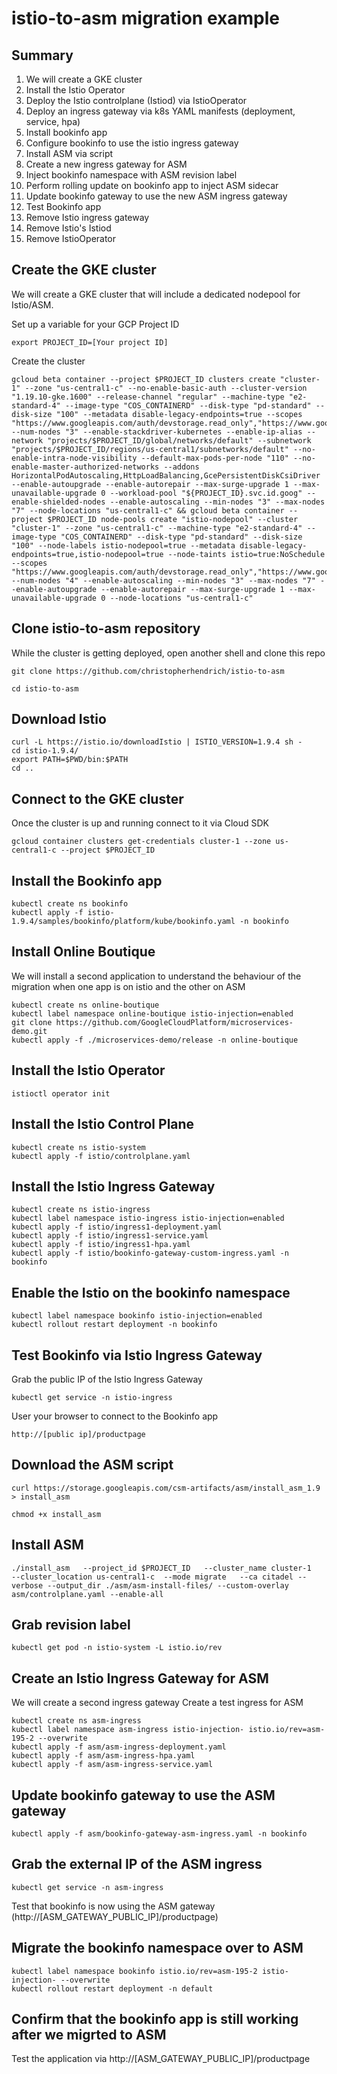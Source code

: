 # istio-to-asm migration example

## Summary

1. We will create a GKE cluster
2. Install the Istio Operator
3. Deploy the Istio controlplane (Istiod) via IstioOperator
4. Deploy an ingress gateway via k8s YAML manifests (deployment, service, hpa)
5. Install bookinfo app 
6. Configure bookinfo to use the istio ingress gateway
7. Install ASM via script
8. Create a new ingress gateway for ASM
9. Inject bookinfo namespace with ASM revision label
10. Perform rolling update on bookinfo app to inject ASM sidecar
11. Update bookinfo gateway to use the new ASM ingress gateway
12. Test Bookinfo app
13. Remove Istio ingress gateway
14. Remove Istio's Istiod
15. Remove IstioOperator



## Create the GKE cluster
We will create a GKE cluster that will include a dedicated nodepool for Istio/ASM. 

Set up a variable for your GCP Project ID

```
export PROJECT_ID=[Your project ID]
```

Create the cluster
```
gcloud beta container --project $PROJECT_ID clusters create "cluster-1" --zone "us-central1-c" --no-enable-basic-auth --cluster-version "1.19.10-gke.1600" --release-channel "regular" --machine-type "e2-standard-4" --image-type "COS_CONTAINERD" --disk-type "pd-standard" --disk-size "100" --metadata disable-legacy-endpoints=true --scopes "https://www.googleapis.com/auth/devstorage.read_only","https://www.googleapis.com/auth/logging.write","https://www.googleapis.com/auth/monitoring","https://www.googleapis.com/auth/servicecontrol","https://www.googleapis.com/auth/service.management.readonly","https://www.googleapis.com/auth/trace.append" --num-nodes "3" --enable-stackdriver-kubernetes --enable-ip-alias --network "projects/$PROJECT_ID/global/networks/default" --subnetwork "projects/$PROJECT_ID/regions/us-central1/subnetworks/default" --no-enable-intra-node-visibility --default-max-pods-per-node "110" --no-enable-master-authorized-networks --addons HorizontalPodAutoscaling,HttpLoadBalancing,GcePersistentDiskCsiDriver --enable-autoupgrade --enable-autorepair --max-surge-upgrade 1 --max-unavailable-upgrade 0 --workload-pool "${PROJECT_ID}.svc.id.goog" --enable-shielded-nodes --enable-autoscaling --min-nodes "3" --max-nodes "7" --node-locations "us-central1-c" && gcloud beta container --project $PROJECT_ID node-pools create "istio-nodepool" --cluster "cluster-1" --zone "us-central1-c" --machine-type "e2-standard-4" --image-type "COS_CONTAINERD" --disk-type "pd-standard" --disk-size "100" --node-labels istio-nodepool=true --metadata disable-legacy-endpoints=true,istio-nodepool=true --node-taints istio=true:NoSchedule --scopes "https://www.googleapis.com/auth/devstorage.read_only","https://www.googleapis.com/auth/logging.write","https://www.googleapis.com/auth/monitoring","https://www.googleapis.com/auth/servicecontrol","https://www.googleapis.com/auth/service.management.readonly","https://www.googleapis.com/auth/trace.append" --num-nodes "4" --enable-autoscaling --min-nodes "3" --max-nodes "7" --enable-autoupgrade --enable-autorepair --max-surge-upgrade 1 --max-unavailable-upgrade 0 --node-locations "us-central1-c"
```

## Clone istio-to-asm repository
While the cluster is getting deployed, open another shell and clone this repo
```
git clone https://github.com/christopherhendrich/istio-to-asm
```

```
cd istio-to-asm
```

## Download Istio
```
curl -L https://istio.io/downloadIstio | ISTIO_VERSION=1.9.4 sh - 
cd istio-1.9.4/
export PATH=$PWD/bin:$PATH
cd ..
```


## Connect to the GKE cluster
Once the cluster is up and running connect to it via Cloud SDK
```
gcloud container clusters get-credentials cluster-1 --zone us-central1-c --project $PROJECT_ID
```

## Install the Bookinfo app 
```
kubectl create ns bookinfo
kubectl apply -f istio-1.9.4/samples/bookinfo/platform/kube/bookinfo.yaml -n bookinfo
```
## Install Online Boutique
We will install a second application to understand the behaviour of the migration when one app is on istio and the other on ASM
```
kubectl create ns online-boutique
kubectl label namespace online-boutique istio-injection=enabled
git clone https://github.com/GoogleCloudPlatform/microservices-demo.git
kubectl apply -f ./microservices-demo/release -n online-boutique
```

## Install the Istio Operator
```
istioctl operator init
```

## Install the Istio Control Plane
```
kubectl create ns istio-system
kubectl apply -f istio/controlplane.yaml 
```

## Install the Istio Ingress Gateway
```
kubectl create ns istio-ingress
kubectl label namespace istio-ingress istio-injection=enabled 
kubectl apply -f istio/ingress1-deployment.yaml
kubectl apply -f istio/ingress1-service.yaml
kubectl apply -f istio/ingress1-hpa.yaml
kubectl apply -f istio/bookinfo-gateway-custom-ingress.yaml -n bookinfo
```

## Enable the Istio on the bookinfo namespace
```
kubectl label namespace bookinfo istio-injection=enabled 
kubectl rollout restart deployment -n bookinfo
```

## Test Bookinfo via Istio Ingress Gateway
Grab the public IP of the Istio Ingress Gateway
```
kubectl get service -n istio-ingress
```
User your browser to connect to the Bookinfo app
```
http://[public ip]/productpage
```


## Download the ASM script
```
curl https://storage.googleapis.com/csm-artifacts/asm/install_asm_1.9 > install_asm

chmod +x install_asm
```

## Install ASM 
```
./install_asm   --project_id $PROJECT_ID   --cluster_name cluster-1   --cluster_location us-central1-c  --mode migrate   --ca citadel --verbose --output_dir ./asm/asm-install-files/ --custom-overlay asm/controlplane.yaml --enable-all
```

## Grab revision label
```
kubectl get pod -n istio-system -L istio.io/rev
```

## Create an Istio Ingress Gateway for ASM
We will create a second ingress gateway
Create a test ingress for ASM
```
kubectl create ns asm-ingress
kubectl label namespace asm-ingress istio-injection- istio.io/rev=asm-195-2 --overwrite
kubectl apply -f asm/asm-ingress-deployment.yaml
kubectl apply -f asm/asm-ingress-hpa.yaml
kubectl apply -f asm/asm-ingress-service.yaml
```

## Update bookinfo gateway to use the ASM gateway
```
kubectl apply -f asm/bookinfo-gateway-asm-ingress.yaml -n bookinfo
```

## Grab the external IP of the ASM ingress
```
kubectl get service -n asm-ingress
```
Test that bookinfo is now using the ASM gateway (http://[ASM_GATEWAY_PUBLIC_IP]/productpage)

## Migrate the bookinfo namespace over to ASM
```
kubectl label namespace bookinfo istio.io/rev=asm-195-2 istio-injection- --overwrite
kubectl rollout restart deployment -n default
```

## Confirm that the bookinfo app is still working after we migrted to ASM 
Test the application via http://[ASM_GATEWAY_PUBLIC_IP]/productpage



